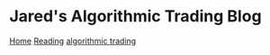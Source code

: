# Jared's Algorithmic Trading Blog

[Home](index.md)
[Reading](reading.md)
[algorithmic trading](algo.md)
